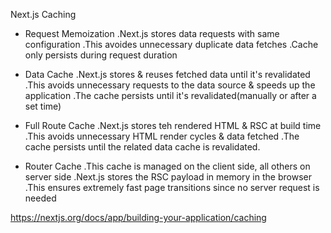 Next.js Caching

- Request Memoization
  .Next.js stores data requests with same configuration
  .This avoides unnecessary duplicate data fetches
  .Cache only persists during request duration

- Data Cache
  .Next.js stores & reuses fetched data until it's revalidated
  .This avoids unnecessary requests to the data source & speeds up the application
  .The cache persists until it's revalidated(manually or after a set time)

- Full Route Cache
  .Next.js stores teh rendered HTML & RSC at build time
  .This avoids unnecessary HTML render cycles & data fetched
  .The cache persists until the related data cache is revalidated.

- Router Cache
  .This cache is managed on the client side, all others on server side
  .Next.js stores the RSC payload in memory in the browser
  .This ensures extremely fast page transitions since no server request is needed

https://nextjs.org/docs/app/building-your-application/caching
